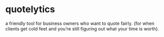 # quotelytics
a friendly tool for business owners who want to quote fairly. (for when clients get cold feet and you’re still figuring out what your time is worth).
